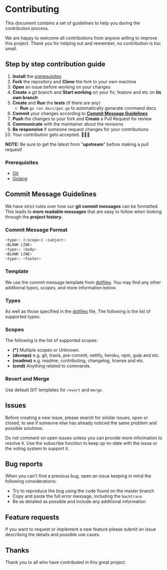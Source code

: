 # Contributing

This document contains a set of guidelines to help you during the contribution
process.

We are happy to welcome all contributions from anyone willing to improve this
project. Thank you for helping out and remember, no contribution is too small.

## Step by step contribution guide

01. **Install** the [prerequisites](#prerequisites)
02. **Fork** the repository and **Clone** the fork to your own machine
03. **Open** an issue before working on your changes
04. **Create** a git branch and **Start working** on your fix, feature and etc
    on **its own branch**
05. **Create** and **Run** the **tests** (if there are any)
    - **Run** `go run docs/gen.go` to automatically generate command docs
06. **Commit** your changes according to [**Commit Message Guidelines**](#commit-message-guidelines)
07. **Push** the changes to your fork and **Create** a Pull Request for review
08. **Communicate** with the maintainer about the revisions
09. **Be responsive** if someone request changes for your contributions
10. Your contribution gets accepted. 🎉🎉🎉

**NOTE:** Be sure to get the latest from "**upstream**" before making a pull
request!

### Prerequisites

- [Git](https://git-scm.com)
- [Golang](https://golang.org)

## Commit Message Guidelines

We have strict rules over how our **git commit messages** can be formatted. This
leads to **more readable messages** that are easy to follow when looking through
the **project history**.

### Commit Message Format

```sh
<type>: (<scope>) <subject>
<BLANK LINE>
<type>: <body>
<BLANK LINE>
<type>: <footer>
```

### Template

We use the commit message template from [dotfiles]. You may find any other
additional *types*, *scopes*, and more information below.

[dotfiles]: https://github.com/erdaltsksn/dotfiles/blob/master/git/.gittemplate

### Types

As well as those specified in the [dotfiles] file, The following is the list of
supported types:

### Scopes

The following is the list of supported scopes:

- **(*)** Multiple scopes or Unknown.
- **(devops)** e.g. git, travis, pre-commit, netlify, heroku, npm, gulp and etc.
- **(readme)** e.g. readme, contributing, changelog, license and etc.
- **(cmd)** Anything related to commands.

### Revert and Merge

Use default GIT templates for `revert` and `merge`.

## Issues

Before creating a new issue, please search for similar issues, open or closed,
to see if someone else has already noticed the same problem and possible
solutions.

Do not comment on open issues unless you can provide more information to resolve
it. Use the subscribe function to keep up-to-date with the issue or the voting
system to support it.

## Bug reports

When you can't find a previous bug, open an issue keeping in mind the following
considerations:

- Try to reproduce the bug using the code found on the master branch
- Copy and paste the full error message, including the `backtrace`
- Be as detailed as possible and include any additional information

## Feature requests

If you want to request or implement a new feature please submit an issue
describing the details and possible use cases.

## Thanks

Thank you to all who have contributed in this great project.
